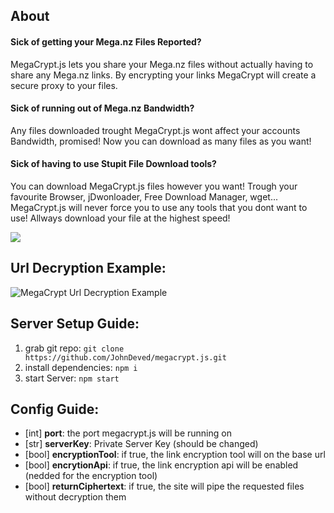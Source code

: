 ## About

#### Sick of getting your Mega.nz Files Reported?

MegaCrypt.js lets you share your Mega.nz files without actually having to share any Mega.nz links. By encrypting your links MegaCrypt will create a secure proxy to your files.

#### Sick of running out of Mega.nz Bandwidth?

Any files downloaded trought MegaCrypt.js wont affect your accounts Bandwidth, promised! Now you can download as many files as you want!

#### Sick of having to use Stupit File Download tools?

You can download MegaCrypt.js files however you want! Trough your favourite Browser, jDwonloader, Free Download Manager, wget... MegaCrypt.js will never force you to use any tools that you dont want to use! Allways download your file at the highest speed!

![](https://i.gyazo.com/66a04828366a94e951100f9404c24160.gif)

## Url Decryption Example:

![MegaCrypt Url Decryption Example](https://i.imgur.com/yR0EE1P.png)

## Server Setup Guide:

1. grab git repo: `git clone https://github.com/JohnDeved/megacrypt.js.git`
2. install dependencies: `npm i`
3. start Server: `npm start`

## Config Guide:

- [int] __port__: the port megacrypt.js will be running on
- [str] __serverKey__: Private Server Key (should be changed)
- [bool] __encryptionTool__: if true, the link encryption tool will on the base url
- [bool] __encrytionApi__: if true, the link encryption api will be enabled (nedded for the encryption tool)
- [bool] __returnCiphertext__: if true, the site will pipe the requested files without decryption them
